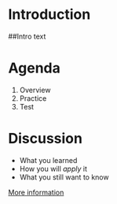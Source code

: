 # Introduction
##Intro text

# Agenda
1. Overview
2. Practice
3. Test

# Discussion
* What you learned
* How you will *apply* it
* What you still want to know



[More information](https://bing.com)

